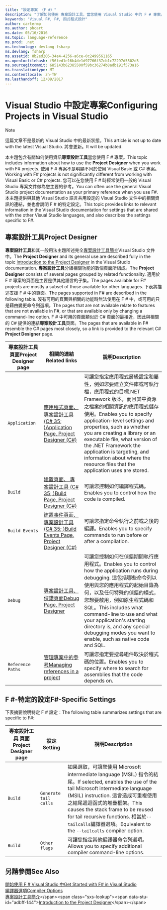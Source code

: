 ```yaml
---
title: "設定專案 （F #）"
description: "了解如何使用 專案設計工具，當您使用 Visual Studio 中的 F # 專案。"
keywords: "Visual F#, F#, 函式程式設計"
author: cartermp
ms.author: phcart
ms.date: 05/16/2016
ms.topic: language-reference
ms.prod: .net
ms.technology: devlang-fsharp
ms.devlang: fsharp
ms.assetid: 8b2ed206-34e4-4256-a6ce-0c2499561165
ms.openlocfilehash: f56fed1e16b4de1d97766f37cb1c72297d5502d5
ms.sourcegitcommit: 685143b62385500f59bc36274b8adb191f573a16
ms.translationtype: MT
ms.contentlocale: zh-TW
ms.lasthandoff: 12/09/2017
---
```

# <a name="configuring-projects-in-visual-studio"></a><span data-ttu-id="adbff-104">Visual Studio 中設定專案</span><span class="sxs-lookup"><span data-stu-id="adbff-104">Configuring Projects in Visual Studio</span></span>

> [!NOTE]
<span data-ttu-id="adbff-105">這篇文章不是最新的 Visual Studio 中的最新狀態。</span><span class="sxs-lookup"><span data-stu-id="adbff-105">This article is not up to date with the latest Visual Studio.</span></span>  <span data-ttu-id="adbff-106">將會更新。</span><span class="sxs-lookup"><span data-stu-id="adbff-106">It will be updated.</span></span>

<span data-ttu-id="adbff-107">本主題包含有關如何使用資訊**專案設計工具**當您使用 F # 專案。</span><span class="sxs-lookup"><span data-stu-id="adbff-107">This topic includes information about how to use the **Project Designer** when you work with F# projects.</span></span> <span data-ttu-id="adbff-108">使用 F # 專案不是明顯不同於使用 Visual Basic 或 C# 專案。</span><span class="sxs-lookup"><span data-stu-id="adbff-108">Working with F# projects is not significantly different from working with Visual Basic or C# projects.</span></span> <span data-ttu-id="adbff-109">您可以在您使用 F # 時經常使用一般的 Visual Studio 專案文件做為您主要的參考。</span><span class="sxs-lookup"><span data-stu-id="adbff-109">You can often use the general Visual Studio project documentation as your primary reference when you use F#.</span></span> <span data-ttu-id="adbff-110">本主題提供與其他 Visual Studio 語言共用設定的 Visual Studio 文件中的相關資訊的連結，並也會說明 F # 的特定設定。</span><span class="sxs-lookup"><span data-stu-id="adbff-110">This topic provides links to relevant information in the Visual Studio documentation for settings that are shared with the other Visual Studio languages, and also describes the settings specific to F#.</span></span>

## <a name="project-designer"></a><span data-ttu-id="adbff-111">專案設計工具</span><span class="sxs-lookup"><span data-stu-id="adbff-111">Project Designer</span></span>
<span data-ttu-id="adbff-112">**專案設計工具**和其一般用法主題所述完全[專案設計工具簡介](https://msdn.microsoft.com/library/898dd854-c98d-430c-ba1b-a913ce3c73d7)Visual Studio 文件中。</span><span class="sxs-lookup"><span data-stu-id="adbff-112">The **Project Designer** and its general use are described fully in the topic [Introduction to the Project Designer](https://msdn.microsoft.com/library/898dd854-c98d-430c-ba1b-a913ce3c73d7) in the Visual Studio documentation.</span></span> <span data-ttu-id="adbff-113">**專案設計工具**分組相關功能的數個頁面所組成。</span><span class="sxs-lookup"><span data-stu-id="adbff-113">The **Project Designer** consists of several pages grouped by related functionality.</span></span> <span data-ttu-id="adbff-114">適用於 F # 專案的頁面是主要是供其他語言的子集。</span><span class="sxs-lookup"><span data-stu-id="adbff-114">The pages available for F# projects are mostly a subset of those available for other languages.</span></span> <span data-ttu-id="adbff-115">下表將描述支援 F # 中的頁面。</span><span class="sxs-lookup"><span data-stu-id="adbff-115">The pages supported in F# are described in the following table.</span></span> <span data-ttu-id="adbff-116">沒有可用的頁面與相關的功能時無法使用在 F # 中，或可用的只是藉由變更命令列選項。</span><span class="sxs-lookup"><span data-stu-id="adbff-116">The pages that are not available relate to features that are not available in F#, or that are available only by changing a command-line option.</span></span> <span data-ttu-id="adbff-117">F # 中可用的頁面類似於 C# 頁面的最接近，因此與相關的 C# 提供的連結**專案設計工具**頁面。</span><span class="sxs-lookup"><span data-stu-id="adbff-117">The pages that are available in F# resemble the C# pages most closely, so a link is provided to the relevant C# **Project Designer** page.</span></span>

|<span data-ttu-id="adbff-118">專案設計工具 頁面</span><span class="sxs-lookup"><span data-stu-id="adbff-118">Project Designer page</span></span>|<span data-ttu-id="adbff-119">相關的連結</span><span class="sxs-lookup"><span data-stu-id="adbff-119">Related links</span></span>|<span data-ttu-id="adbff-120">說明</span><span class="sxs-lookup"><span data-stu-id="adbff-120">Description</span></span>|
|---------------------|-------------|-----------|
|`Application`|[<span data-ttu-id="adbff-121">應用程式頁面、 專案設計工具 &#40;C# 35; &#41;</span><span class="sxs-lookup"><span data-stu-id="adbff-121">Application Page, Project Designer &#40;C&#35;&#41;</span></span>](https://msdn.microsoft.com/library/ms247046.aspx)|<span data-ttu-id="adbff-122">可讓您指定應用程式層級設定和屬性，例如您要建立文件庫或可執行檔，應用程式的目標.NET Framework 版本，而且其中資源之檔案的相關資訊的應用程式儲存使用。</span><span class="sxs-lookup"><span data-stu-id="adbff-122">Enables you to specify application-level settings and properties, such as whether you are creating a library or an executable file, what version of the .NET Framework the application is targeting, and information about where the resource files that the application uses are stored.</span></span>|
|`Build`|[<span data-ttu-id="adbff-123">建置頁面、 專案設計工具 &#40;C# 35; &#41;</span><span class="sxs-lookup"><span data-stu-id="adbff-123">Build Page, Project Designer &#40;C&#35;&#41;</span></span>](https://msdn.microsoft.com/library/kb4wyys2.aspx)|<span data-ttu-id="adbff-124">可讓您控制如何編譯程式碼。</span><span class="sxs-lookup"><span data-stu-id="adbff-124">Enables you to control how the code is compiled.</span></span>|
|`Build Events`|[<span data-ttu-id="adbff-125">建置事件頁面、 專案設計工具 &#40;C# 35; &#41;</span><span class="sxs-lookup"><span data-stu-id="adbff-125">Build Events Page, Project Designer &#40;C&#35;&#41;</span></span>](https://msdn.microsoft.com/library/kb4wyys2.aspx)|<span data-ttu-id="adbff-126">可讓您指定命令執行之前或之後的編譯。</span><span class="sxs-lookup"><span data-stu-id="adbff-126">Enables you to specify commands to run before or after a compilation.</span></span>|
|`Debug`|[<span data-ttu-id="adbff-127">專案設計工具、偵錯頁面</span><span class="sxs-lookup"><span data-stu-id="adbff-127">Debug Page, Project Designer</span></span>](https://msdn.microsoft.com/library/2wcdezs5.aspx)|<span data-ttu-id="adbff-128">可讓您控制如何在偵錯期間執行應用程式。</span><span class="sxs-lookup"><span data-stu-id="adbff-128">Enables you to control how the application runs during debugging.</span></span> <span data-ttu-id="adbff-129">這包括哪些命令列以使用與您的應用程式的起始目錄為何，以及任何特殊的偵錯的模式，您想要啟用，例如原生程式碼和 SQL。</span><span class="sxs-lookup"><span data-stu-id="adbff-129">This includes what command-line to use and what your application's starting directory is, and any special debugging modes you want to enable, such as native code and SQL.</span></span>|
|`Reference Paths`|[<span data-ttu-id="adbff-130">管理專案中的參考</span><span class="sxs-lookup"><span data-stu-id="adbff-130">Managing references in a project</span></span>](/visualstudio/ide/managing-references-in-a-project)|<span data-ttu-id="adbff-131">可讓您指定要搜尋組件取決於程式碼的位置。</span><span class="sxs-lookup"><span data-stu-id="adbff-131">Enables you to specify where to search for assemblies that the code depends on.</span></span>|

## <a name="f-specific-settings"></a><span data-ttu-id="adbff-132">F #-特定的設定</span><span class="sxs-lookup"><span data-stu-id="adbff-132">F#-Specific Settings</span></span>
<span data-ttu-id="adbff-133">下表摘要說明特定 F # 設定：</span><span class="sxs-lookup"><span data-stu-id="adbff-133">The following table summarizes settings that are specific to F#:</span></span>

|<span data-ttu-id="adbff-134">專案設計工具 頁面</span><span class="sxs-lookup"><span data-stu-id="adbff-134">Project Designer page</span></span>|<span data-ttu-id="adbff-135">設定</span><span class="sxs-lookup"><span data-stu-id="adbff-135">Setting</span></span>|<span data-ttu-id="adbff-136">說明</span><span class="sxs-lookup"><span data-stu-id="adbff-136">Description</span></span>|
|---------------------|-------|-----------|
|`Build`|`Generate tail calls`|<span data-ttu-id="adbff-137">如果選取，可讓您使用 Microsoft intermediate language (MSIL) 指令的結尾。</span><span class="sxs-lookup"><span data-stu-id="adbff-137">If selected, enables the use of the tail Microsoft intermediate language (MSIL) instruction.</span></span> <span data-ttu-id="adbff-138">這會造成可重複使用之結尾遞迴函式的堆疊框架。</span><span class="sxs-lookup"><span data-stu-id="adbff-138">This causes the stack frame to be reused for tail recursive functions.</span></span> <span data-ttu-id="adbff-139">相當於`--tailcalls`編譯器選項。</span><span class="sxs-lookup"><span data-stu-id="adbff-139">Equivalent to the `--tailcalls` compiler option.</span></span>|
|`Build`|`Other flags`|<span data-ttu-id="adbff-140">可讓您指定其他編譯器命令列選項。</span><span class="sxs-lookup"><span data-stu-id="adbff-140">Allows you to specify additional compiler command-line options.</span></span>|

## <a name="see-also"></a><span data-ttu-id="adbff-141">另請參閱</span><span class="sxs-lookup"><span data-stu-id="adbff-141">See Also</span></span>
 [<span data-ttu-id="adbff-142">開始使用 F # Visual Studio 中</span><span class="sxs-lookup"><span data-stu-id="adbff-142">Get Started with F# in Visual Studio</span></span>](../get-started/get-started-visual-studio.md)  
 [<span data-ttu-id="adbff-143">編譯器選項</span><span class="sxs-lookup"><span data-stu-id="adbff-143">Compiler Options</span></span>](../language-reference/compiler-options.md)  
 <span data-ttu-id="adbff-144">[專案設計工具簡介](https://msdn.microsoft.com/library/898dd854-c98d-430c-ba1b-a913ce3c73d7(v=vs.100))</span><span class="sxs-lookup"><span data-stu-id="adbff-144">[Introduction to the Project Designer](https://msdn.microsoft.com/library/898dd854-c98d-430c-ba1b-a913ce3c73d7(v=vs.100))</span></span>

